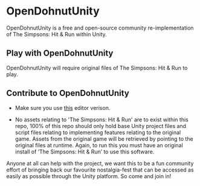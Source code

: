 # OpenDohnutUnity
OpenDohnutUnity is a free and open-source community re-implementation of The Simpsons: Hit &amp; Run within Unity.

## Play with OpenDohnutUnity
OpenDohnutUnity will require original files of The Simpsons: Hit &amp; Run to play.

## Contribute to OpenDohnutUnity
 - Make sure you use [this](https://github.com/teddante/OpenDohnutUnity/blob/main/OpenDohnutUnity/ProjectSettings/ProjectVersion.txt) editor verison.

 - No assets relating to 'The Simpsons: Hit &amp; Run' are to exist within this repo, 100% of this repo should only hold base Unity project files and script files relating to implementing features relating to the original game. Assets from the original game will be retrieved by pointing to the original files at runtime. Again, to run this you must have an original install of ‘The Simpsons: Hit &amp; Run’ to use this software.

Anyone at all can help with the project, we want this to be a fun community effort of bringing back our favourite nostalgia-fest that can be accessed as easily as possible through the Unity platform. So come and join in!
